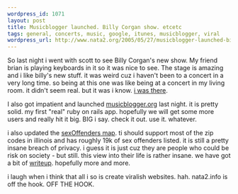 ```yaml
--- 
wordpress_id: 1071
layout: post
title: Musicblogger launched. Billy Corgan show. etcetc
tags: general, concerts, music, google, itunes, musicblogger, viral
wordpress_url: http://www.nata2.org/2005/05/27/musicblogger-launched-billy-corgan-show-etcetc/
---
```

So last night i went with scott to see Billy Corgan's new show. My friend brian is playing keyboards in it so it was nice to see. The stage is amazing and i like billy's new stuff.  it was weird cuz i haven't been to a concert in a very long time. so being at this one was like being at a concert in my living room. it didn't seem real. but it was i know. <a href="http://nata2.info/?path=pictures%2Fmisc%2Fphone_camera%2Fnokia_7610%2F270520051105&img=Nokia7610%28194%29.jpg">i was there</a>. 

I also got impatient and launched <a href="http://musicblogger.org">musicblogger.org</a> last night. it is pretty solid. my first "real" ruby on rails app. hopefully we will get some more users and really hit it big. BIG i say. check it out. use it. whatever. 

i also updated the <a href="http://demon.dopeman.org/sexOffenders/">sexOffenders map</a>. ti should support most of the zip codes in illinois and has roughly 19k of sex offenders listed. it is still a pretty insane breach of privacy. i guess it is just cuz they are people who could be risk on society - but still. this view into their life is rather insane. we have got a bit of <a href="http://www.gapersblock.com/news/archives/2005/05/#008559">writeup</a>. hopefully more and more. 

i laugh when i think that all i so is create viralish websites. hah. nata2.info is off the hook. OFF THE HOOK. 


